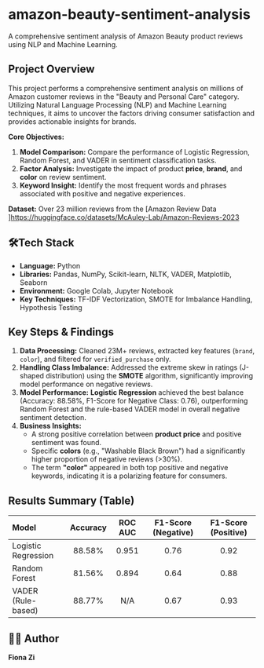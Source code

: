 # amazon-beauty-sentiment-analysis
A comprehensive sentiment analysis of Amazon Beauty product reviews using NLP and Machine Learning.


## Project Overview
This project performs a comprehensive sentiment analysis on millions of Amazon customer reviews in the "Beauty and Personal Care" category. Utilizing Natural Language Processing (NLP) and Machine Learning techniques, it aims to uncover the factors driving consumer satisfaction and provides actionable insights for brands.

**Core Objectives:**
1.  **Model Comparison:** Compare the performance of Logistic Regression, Random Forest, and VADER in sentiment classification tasks.
2.  **Factor Analysis:** Investigate the impact of product **price**, **brand**, and **color** on review sentiment.
3.  **Keyword Insight:** Identify the most frequent words and phrases associated with positive and negative experiences.

**Dataset:** Over 23 million reviews from the [Amazon Review Data ]https://huggingface.co/datasets/McAuley-Lab/Amazon-Reviews-2023

## 🛠Tech Stack
- **Language:** Python
- **Libraries:** Pandas, NumPy, Scikit-learn, NLTK, VADER, Matplotlib, Seaborn
- **Environment:** Google Colab, Jupyter Notebook
- **Key Techniques:** TF-IDF Vectorization, SMOTE for Imbalance Handling, Hypothesis Testing

##  Key Steps & Findings
1.  **Data Processing:** Cleaned 23M+ reviews, extracted key features (`brand`, `color`), and filtered for `verified_purchase` only.
2.  **Handling Class Imbalance:** Addressed the extreme skew in ratings (J-shaped distribution) using the **SMOTE** algorithm, significantly improving model performance on negative reviews.
3.  **Model Performance:** **Logistic Regression** achieved the best balance (Accuracy: 88.58%, F1-Score for Negative Class: 0.76), outperforming Random Forest and the rule-based VADER model in overall negative sentiment detection.
4.  **Business Insights:**
    -   A strong positive correlation between **product price** and positive sentiment was found.
    -   Specific **colors** (e.g., "Washable Black Brown") had a significantly higher proportion of negative reviews (>30%).
    -   The term **"color"** appeared in both top positive and negative keywords, indicating it is a polarizing feature for consumers.

##  Results Summary (Table)
| Model | Accuracy | ROC AUC | F1-Score (Negative) | F1-Score (Positive) |
| :--- | :---: | :---: | :---: | :---: |
| Logistic Regression | 88.58% | 0.951 | 0.76 | 0.92 |
| Random Forest | 81.56% | 0.894 | 0.64 | 0.88 |
| VADER (Rule-based) | 88.77% | N/A | 0.67 | 0.93 |

## 👨‍💻 Author
**Fiona Zi**
